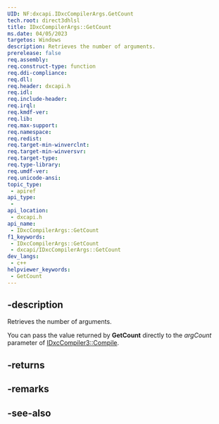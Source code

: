 ```yaml
---
UID: NF:dxcapi.IDxcCompilerArgs.GetCount
tech.root: direct3dhlsl
title: IDxcCompilerArgs::GetCount
ms.date: 04/05/2023
targetos: Windows
description: Retrieves the number of arguments.
prerelease: false
req.assembly: 
req.construct-type: function
req.ddi-compliance: 
req.dll: 
req.header: dxcapi.h
req.idl: 
req.include-header: 
req.irql: 
req.kmdf-ver: 
req.lib: 
req.max-support: 
req.namespace: 
req.redist: 
req.target-min-winverclnt: 
req.target-min-winversvr: 
req.target-type: 
req.type-library: 
req.umdf-ver: 
req.unicode-ansi: 
topic_type:
 - apiref
api_type:
 - 
api_location:
 - dxcapi.h
api_name:
 - IDxcCompilerArgs::GetCount
f1_keywords:
 - IDxcCompilerArgs::GetCount
 - dxcapi/IDxcCompilerArgs::GetCount
dev_langs:
 - c++
helpviewer_keywords:
 - GetCount
---
```


## -description

Retrieves the number of arguments.

You can pass the value returned by **GetCount** directly to the *argCount* parameter of [IDxcCompiler3::Compile](./nf-dxcapi-idxccompiler3-compile).

## -returns

## -remarks

## -see-also
